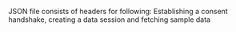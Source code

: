 JSON file consists of headers for following: Establishing a consent handshake, creating a data session and fetching sample data 

